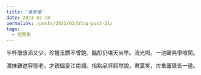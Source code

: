 ```yaml
---
title: '渔家傲'
date: 2023-02-10
permalink: /posts/2023/02/blog-post-21/
tags:
  - 愷興集
---
```


半杯瓊漿添又少。珍饈玉饌不曾飽。酩酊仍堪天尚早。流光照。一池鷗鳧爭喧鬧。

濃抹難遮容態老。才疏偏愛江南調。指點品評超然貌。君莫笑，古來庸碌皆一道。